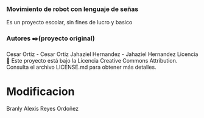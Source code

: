 ### Movimiento de robot con lenguaje de señas

Es un proyecto escolar, sin fines de lucro y basico

### Autores ✒️(proyecto original)
Cesar Ortiz - Cesar Ortiz
Jahaziel Hernandez - Jahaziel Hernandez
Licencia 📄
Este proyecto está bajo la Licencia Creative Commons Attribution. Consulta el archivo LICENSE.md para obtener más detalles.


# Modificacion 

Branly Alexis Reyes Ordoñez

